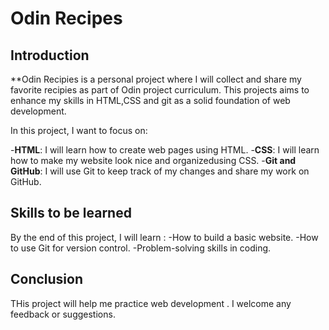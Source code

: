 # Odin Recipes

## Introduction

**Odin Recipies is a personal project where I will collect  and share my favorite recipies as part of Odin project curriculum. This projects aims to enhance my skills in HTML,CSS and git as a solid foundation of web development.

In this project, I want to focus on:

-**HTML**: I will learn how to create web pages using HTML.
-**CSS**: I will learn how to make my website look nice and organizedusing CSS.
-**Git and GitHub**: I will use Git to keep track of my changes and share my work on GitHub.

## Skills to be learned
By the end of this project, I will learn :
-How to build a basic website.
-How to use Git for version control.
-Problem-solving skills in coding.

## Conclusion

THis project will help me practice web development . I welcome any feedback or suggestions.
